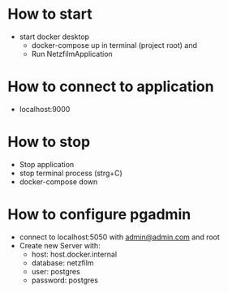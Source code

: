 # How to start
- start docker desktop 
  - docker-compose up in terminal (project root) and
  - Run NetzfilmApplication

# How to connect to application
- localhost:9000

# How to stop
- Stop application
- stop terminal process (strg+C)
- docker-compose down

# How to configure pgadmin
- connect to localhost:5050 with admin@admin.com and root
- Create new Server with: 
  - host: host.docker.internal
  - database: netzfilm
  - user: postgres
  - password: postgres